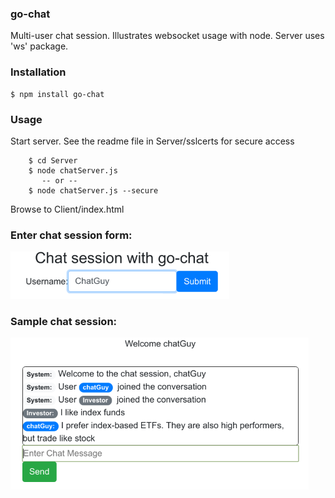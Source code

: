 ### go-chat

Multi-user chat session. Illustrates websocket usage with node. Server uses 'ws' package.

### Installation
```shell
$ npm install go-chat
```

### Usage

Start server. See the readme file in Server/sslcerts for secure access
```shell
    $ cd Server
    $ node chatServer.js
       -- or --
    $ node chatServer.js --secure
```

Browse to Client/index.html


### Enter chat session form:

![rendered](https://github.com/tgregoneil/go-chat/blob/master/Screenshots/chatGuy.png)

### Sample chat session:

![rendered](https://github.com/tgregoneil/go-chat/blob/master/Screenshots/chatSession.png)


